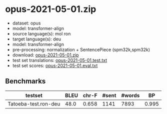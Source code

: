 # opus-2021-05-01.zip

* dataset: opus
* model: transformer-align
* source language(s): mol ron
* target language(s): deu
* model: transformer-align
* pre-processing: normalization + SentencePiece (spm32k,spm32k)
* download: [opus-2021-05-01.zip](https://object.pouta.csc.fi/Tatoeba-MT-models/ron-deu/opus-2021-05-01.zip)
* test set translations: [opus-2021-05-01.test.txt](https://object.pouta.csc.fi/Tatoeba-MT-models/ron-deu/opus-2021-05-01.test.txt)
* test set scores: [opus-2021-05-01.eval.txt](https://object.pouta.csc.fi/Tatoeba-MT-models/ron-deu/opus-2021-05-01.eval.txt)

## Benchmarks

| testset | BLEU  | chr-F | #sent | #words | BP |
|---------|-------|-------|-------|--------|----|
| Tatoeba-test.ron-deu 	| 48.0 	| 0.658 	| 1141 	| 7893 	| 0.995 |

